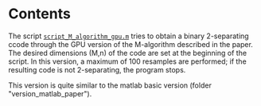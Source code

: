 # Contents

The script [`script_M_algorithm_gpu.m`](./script_M_algorithm_gpu.m) tries to obtain a binary 2-separating
ccode through the GPU version of the M-algorithm described in the paper. The
desired dimensions (M,n) of the code are set at the beginning of the script. 
In this version, a maximum of 100 resamples are performed; if the resulting
 code is not 2-separating, the program stops.

This version is quite similar to the matlab basic version (folder "version_matlab_paper").
